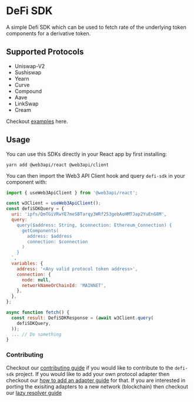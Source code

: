 # DeFi SDK
A simple Defi SDK which can be used to fetch rate of the underlying token components for a derivative token.

## Supported Protocols
- Uniswap-V2
- Sushiswap
- Yearn
- Curve
- Compound
- Aave
- LinkSwap
- Cream

Checkout [examples](EXAMPLE.md) here.

## Usage

You can use this SDKs directly in your React app by first installing:
```console
yarn add @web3api/react @web3api/client
```

You can then import the Web3 API Client hook and query `defi-sdk` in your component with:
```js
import { useWeb3ApiClient } from '@web3api/react';

const w3Client = useWeb3ApiClient();
const defiSDKQuery = {
  uri: 'ipfs/QmTGiVRwYE7meSBTarqy3WRf253gebAoHMTJap2YuEnG8M',
  query: `
    query($address: String, $connection: Ethereum_Connection) {
      getComponents(
        address: $address
        connection: $connection
      )
    }
  `,
  variables: {
    address: '<Any valid protocol token address>',
    connection: {
      node: null,
      networkNameOrChainId: 'MAINNET',
    },
  },
};

async function fetch() {
  const result: DefiSDKResponse = (await w3Client.query(
    defiSDKQuery,
  ));
  ... // Do something
}

```

### Contributing
Checkout our [contributing guide](../../documentation/docs/contributing.md) if you would like to contribute to the `defi-sdk` project. If you would like to add your own protocol adapter then checkout our [how to add an adapter guide](src/query/adapters/README.md) for that. If you are interested in porting the exisiting adapters to a new network (blockchain) then checkout our [lazy resolver guide](src/query/networks/README.md)

